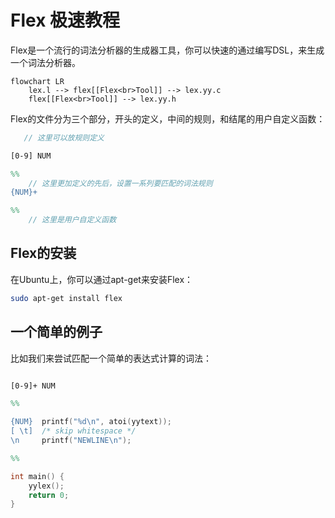 Flex 极速教程
=============

Flex是一个流行的词法分析器的生成器工具，你可以快速的通过编写DSL，来生成一个词法分析器。

```mermaid
flowchart LR
    lex.l --> flex[[Flex<br>Tool]] --> lex.yy.c
    flex[[Flex<br>Tool]] --> lex.yy.h
```


Flex的文件分为三个部分，开头的定义，中间的规则，和结尾的用户自定义函数：

```flex
   // 这里可以放规则定义

[0-9] NUM

%%
    // 这里更加定义的先后，设置一系列要匹配的词法规则
{NUM}+  

%%
    // 这里是用户自定义函数

```


## Flex的安装

在Ubuntu上，你可以通过apt-get来安装Flex：

```bash
sudo apt-get install flex
```

## 一个简单的例子

比如我们来尝试匹配一个简单的表达式计算的词法：

```flex

[0-9]+ NUM

%%

{NUM}  printf("%d\n", atoi(yytext));
[ \t]  /* skip whitespace */
\n     printf("NEWLINE\n");

%%

int main() {
    yylex();
    return 0;
}
```


